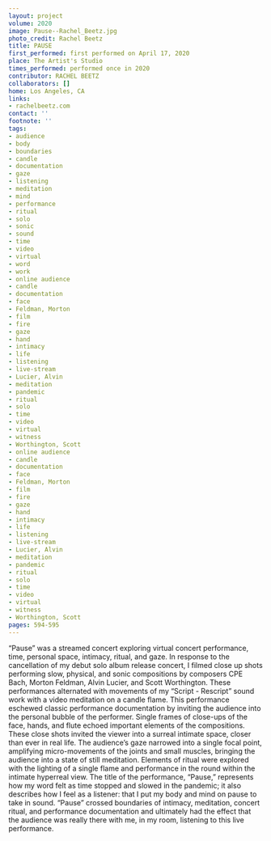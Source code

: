 ```yaml
---
layout: project
volume: 2020
image: Pause--Rachel_Beetz.jpg
photo_credit: Rachel Beetz
title: PAUSE
first_performed: first performed on April 17, 2020
place: The Artist's Studio
times_performed: performed once in 2020
contributor: RACHEL BEETZ
collaborators: []
home: Los Angeles, CA
links:
- rachelbeetz.com
contact: ''
footnote: ''
tags:
- audience
- body
- boundaries
- candle
- documentation
- gaze
- listening
- meditation
- mind
- performance
- ritual
- solo
- sonic
- sound
- time
- video
- virtual
- word
- work
- online audience
- candle
- documentation
- face
- Feldman, Morton
- film
- fire
- gaze
- hand
- intimacy
- life
- listening
- live-stream
- Lucier, Alvin
- meditation
- pandemic
- ritual
- solo
- time
- video
- virtual
- witness
- Worthington, Scott
- online audience
- candle
- documentation
- face
- Feldman, Morton
- film
- fire
- gaze
- hand
- intimacy
- life
- listening
- live-stream
- Lucier, Alvin
- meditation
- pandemic
- ritual
- solo
- time
- video
- virtual
- witness
- Worthington, Scott
pages: 594-595
---
```


“Pause” was a streamed concert exploring virtual concert performance, time, personal space, intimacy, ritual, and gaze. In response to the cancellation of my debut solo album release concert, I filmed close up shots performing slow, physical, and sonic compositions by composers CPE Bach, Morton Feldman, Alvin Lucier, and Scott Worthington. These performances alternated with movements of my “Script - Rescript” sound work with a video meditation on a candle flame. This performance eschewed classic performance documentation by inviting the audience into the personal bubble of the performer. Single frames of close-ups of the face, hands, and flute echoed important elements of the compositions. These close shots invited the viewer into a surreal intimate space, closer than ever in real life. The audience’s gaze narrowed into a single focal point, amplifying micro-movements of the joints and small muscles, bringing the audience into a state of still meditation. Elements of ritual were explored with the lighting of a single flame and performance in the round within the intimate hyperreal view. The title of the performance, “Pause,” represents how my word felt as time stopped and slowed in the pandemic; it also describes how I feel as a listener: that I put my body and mind on pause to take in sound. “Pause” crossed boundaries of intimacy, meditation, concert ritual, and performance documentation and ultimately had the effect that the audience was really there with me, in my room, listening to this live performance.